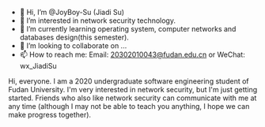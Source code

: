 - 👋 Hi, I’m @JoyBoy-Su (Jiadi Su)
- 👀 I’m interested in network security technology.
- 🌱 I’m currently learning operating system, computer networks and databases design(this semester).
- 💞️ I’m looking to collaborate on ...
- 📫 How to reach me: Email: 20302010043@fudan.edu.cn or WeChat: wx_JiadiSu

<!---
JoyBoy-Su/JoyBoy-Su is a ✨ special ✨ repository because its `README.md` (this file) appears on your GitHub profile.
You can click the Preview link to take a look at your changes.
--->

Hi, everyone. I am a 2020 undergraduate software engineering student of Fudan University. I'm very interested in network security, but I'm just getting started.
Friends who also like network security can communicate with me at any time (although I may not be able to teach you anything, I hope we can make progress together).
